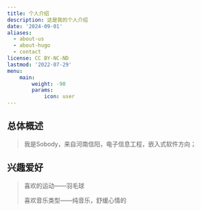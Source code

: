 ```yaml
---
title: 个人介绍
description: 这是我的个人介绍
date: '2024-09-01'
aliases:
  - about-us
  - about-hugo
  - contact
license: CC BY-NC-ND
lastmod: '2022-07-29'
menu:
    main: 
        weight: -90
        params:
            icon: user
---
```

## 总体概述
> 我是Sobody，来自河南信阳，电子信息工程，嵌入式软件方向；

## 兴趣爱好
> 喜欢的运动——羽毛球
>
> 喜欢音乐类型——纯音乐，舒缓心情的



